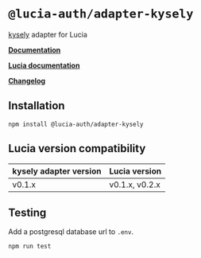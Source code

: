# `@lucia-auth/adapter-kysely`

[kysely](https://github.com/koskimas/kysely) adapter for Lucia

**[Documentation](https://lucia-auth.vercel.app/learn/adapters/kysely)**

**[Lucia documentation](https://lucia-auth.vercel.app)**

**[Changelog](https://github.com/pilcrowOnPaper/lucia-auth/blob/main/packages/adapter-kysely/CHANGELOG.md)**

## Installation

```
npm install @lucia-auth/adapter-kysely
```

## Lucia version compatibility

| kysely adapter version | Lucia version  |
| ---------------------- | -------------- |
| v0.1.x                 | v0.1.x, v0.2.x |

## Testing

Add a postgresql database url to `.env`.

```
npm run test
```
